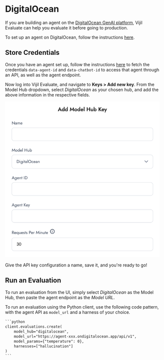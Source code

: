 # DigitalOcean

If you are building an agent on the [DigitalOcean GenAI platform](https://www.digitalocean.com/products/gen-ai), Vijil Evaluate can help you evaluate it before going to production.

To set up an agent on DigitalOcean, follow the instructions [here](https://docs.digitalocean.com/products/genai-platform/getting-started/quickstart/).


## Store Credentials

Once you have an agent set up, follow the instructions [here](https://docs.digitalocean.com/products/genai-platform/how-to/manage-ai-agent/use-agent/) to fetch the credentials `data-agent-id` and `data-chatbot-id` to access that agent through an API, as well as the agent endpoint.

Now log into Vijil Evaluate, and navigate to **Keys > Add new key**. From the Model Hub dropdown, select *DigitalOcean* as your chosen hub, and add the above information in the respective fields.

![DigitalOcean Hub Config | 60%](../_static/image-do.png)


Give the API key configuration a name, save it, and you're ready to go!

## Run an Evaluation

To run an evaluation from the UI, simply select *DigitalOcean* as the Model Hub, then paste the agent endpoint as the *Model URL*.

To run an evaluation using the Python client, use the following code pattern, with the agent API as `model_url` and a harness of your choice.

````{tab} Python
```python
client.evaluations.create(
    model_hub="digitalocean",
    model_url="https://agent-xxx.ondigitalocean.app/api/v1",
    model_params={"temperature": 0},
    harnesses=["hallucination"]
)
```
````